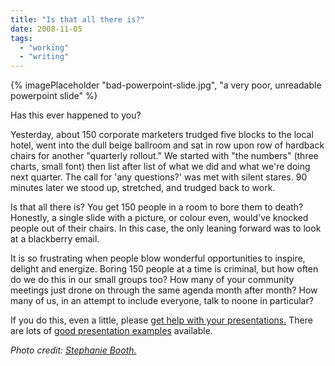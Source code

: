 ```yaml
---
title: "Is that all there is?"
date: 2008-11-05
tags:
  - "working"
  - "writing"
---
```


{% imagePlaceholder "bad-powerpoint-slide.jpg", "a very poor, unreadable powerpoint slide" %}

Has this ever happened to you?

Yesterday, about 150 corporate marketers trudged five blocks to the local hotel, went into the dull beige ballroom and sat in row upon row of hardback chairs for another "quarterly rollout." We started with "the numbers" (three charts, small font) then list after list of what we did and what we're doing next quarter. The call for 'any questions?' was met with silent stares. 90 minutes later we stood up, stretched, and trudged back to work.

Is that all there is? You get 150 people in a room to bore them to death? Honestly, a single slide with a picture, or colour even, would've knocked people out of their chairs. In this case, the only leaning forward was to look at a blackberry email.

It is so frustrating when people blow wonderful opportunities to inspire, delight and energize. Boring 150 people at a time is criminal, but how often do we do this in our small groups too? How many of your community meetings just drone on through the same agenda month after month? How many of us, in an attempt to include everyone, talk to noone in particular?

If you do this, even a little, please [get help with your presentations.](http://presentationzen.com/) There are lots of [good presentation examples](http://slideshare.com/) available.

_Photo credit: [Stephanie Booth.](http://flickr.com/photos/bunny/1889820241/)_
